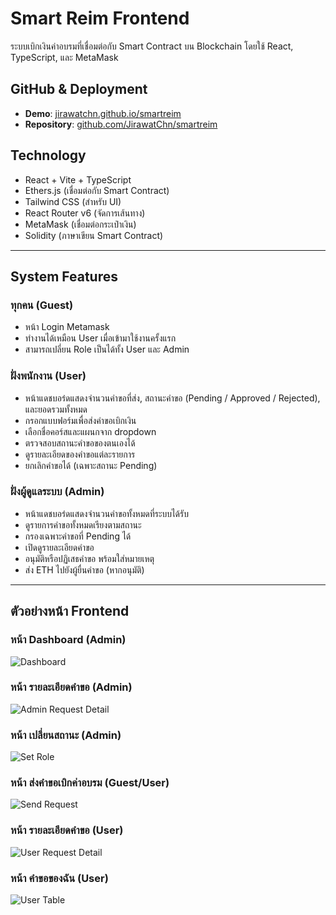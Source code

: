 # Smart Reim Frontend

ระบบเบิกเงินค่าอบรมที่เชื่อมต่อกับ Smart Contract บน Blockchain โดยใช้ React, TypeScript, และ MetaMask

## GitHub & Deployment

- **Demo**: [jirawatchn.github.io/smartreim](https://jirawatchn.github.io/smartreim)
- **Repository**: [github.com/JirawatChn/smartreim](https://github.com/JirawatChn/smartreim)


## Technology

- React + Vite + TypeScript
- Ethers.js (เชื่อมต่อกับ Smart Contract)
- Tailwind CSS (สำหรับ UI)
- React Router v6 (จัดการเส้นทาง)
- MetaMask (เชื่อมต่อกระเป๋าเงิน)
- Solidity (ภาษาเขียน Smart Contract)

---

## System Features

### ทุกคน (Guest)
- หน้า Login Metamask
- ทำงานได้เหมือน User เมื่อเข้ามาใช้งานครั้งแรก
- สามารถเปลี่ยน Role เป็นได้ทั้ง User และ Admin

### ฝั่งพนักงาน (User)
- หน้าแดชบอร๋ดแสดงจำนวนคำขอที่ส่ง, สถานะคำขอ (Pending / Approved / Rejected), และยอดรวมทั้งหมด
- กรอกแบบฟอร์มเพื่อส่งคำขอเบิกเงิน
- เลือกชื่อคอร์สและแผนกจาก dropdown
- ตรวจสอบสถานะคำขอของตนเองได้
- ดูรายละเอียดของคำขอแต่ละรายการ
- ยกเลิกคำขอได้ (เฉพาะสถานะ Pending)

### ฝั่งผู้ดูแลระบบ (Admin)
- หน้าแดชบอร๋ดแสดงจำนวนคำขอทั้งหมดที่ระบบได้รับ
- ดูรายการคำขอทั้งหมดเรียงตามสถานะ
- กรองเฉพาะคำขอที่ Pending ได้
- เปิดดูรายละเอียดคำขอ
- อนุมัติหรือปฏิเสธคำขอ พร้อมใส่หมายเหตุ
- ส่ง ETH ไปยังผู้ยื่นคำขอ (หากอนุมัติ)

---
## ตัวอย่างหน้า Frontend

### หน้า Dashboard (Admin)
![Dashboard](https://jirawatchn.github.io/smartreim/image/dashboard.png)

### หน้า รายละเอียดคำขอ (Admin)
![Admin Request Detail](https://jirawatchn.github.io/smartreim/image/admin-request.png)

### หน้า เปลี่ยนสถานะ (Admin)
![Set Role](https://jirawatchn.github.io/smartreim/image/setrole.png)

### หน้า ส่งคำขอเบิกค่าอบรม (Guest/User)
![Send Request](https://jirawatchn.github.io/smartreim/image/user-request.png)

### หน้า รายละเอียดคำขอ (User)
![User Request Detail](https://jirawatchn.github.io/smartreim/image/user-request-detail.png)

### หน้า คำขอของฉัน (User)
![User Table](https://jirawatchn.github.io/smartreim/image/user-table.png)
